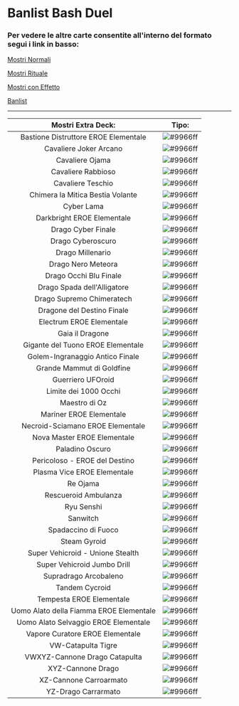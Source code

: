 # Banlist Bash Duel 
### Per vedere le altre carte consentite all'interno del formato segui i link in basso:


[Mostri Normali](/NormalMonsters/MostriNormali.md)

[Mostri Rituale](/RitualMonsters/MostriRituale.md)

[Mostri con Effetto](/EffectMonsters/MostriEffetto.md)

[Banlist](README.md)


---


|Mostri Extra Deck:                 |Tipo: |
|:---------------------------------:|:----:|
| Bastione Distruttore EROE Elementale    | ![#9966ff](https://placehold.co/15x15/9966ff/9966ff.png) |
| Cavaliere Joker Arcano                  | ![#9966ff](https://placehold.co/15x15/9966ff/9966ff.png) |
| Cavaliere Ojama                         | ![#9966ff](https://placehold.co/15x15/9966ff/9966ff.png) |
| Cavaliere Rabbioso                      | ![#9966ff](https://placehold.co/15x15/9966ff/9966ff.png) |
| Cavaliere Teschio                       | ![#9966ff](https://placehold.co/15x15/9966ff/9966ff.png) |
| Chimera la Mitica Bestia Volante        | ![#9966ff](https://placehold.co/15x15/9966ff/9966ff.png) |
| Cyber Lama                              | ![#9966ff](https://placehold.co/15x15/9966ff/9966ff.png) |
| Darkbright EROE Elementale              | ![#9966ff](https://placehold.co/15x15/9966ff/9966ff.png) |
| Drago Cyber Finale                      | ![#9966ff](https://placehold.co/15x15/9966ff/9966ff.png) |
| Drago Cyberoscuro                       | ![#9966ff](https://placehold.co/15x15/9966ff/9966ff.png) |
| Drago Millenario                        | ![#9966ff](https://placehold.co/15x15/9966ff/9966ff.png) |
| Drago Nero Meteora                      | ![#9966ff](https://placehold.co/15x15/9966ff/9966ff.png) |
| Drago Occhi Blu Finale                  | ![#9966ff](https://placehold.co/15x15/9966ff/9966ff.png) |
| Drago Spada dell'Alligatore             | ![#9966ff](https://placehold.co/15x15/9966ff/9966ff.png) |
| Drago Supremo Chimeratech               | ![#9966ff](https://placehold.co/15x15/9966ff/9966ff.png) |
| Dragone del Destino Finale              | ![#9966ff](https://placehold.co/15x15/9966ff/9966ff.png) |
| Electrum EROE Elementale                | ![#9966ff](https://placehold.co/15x15/9966ff/9966ff.png) |
| Gaia il Dragone                         | ![#9966ff](https://placehold.co/15x15/9966ff/9966ff.png) |
| Gigante del Tuono EROE Elementale       | ![#9966ff](https://placehold.co/15x15/9966ff/9966ff.png) |
| Golem-Ingranaggio Antico Finale         | ![#9966ff](https://placehold.co/15x15/9966ff/9966ff.png) |
| Grande Mammut di Goldfine               | ![#9966ff](https://placehold.co/15x15/9966ff/9966ff.png) |
| Guerriero UFOroid                       | ![#9966ff](https://placehold.co/15x15/9966ff/9966ff.png) |
| Limite dei 1000 Occhi                   | ![#9966ff](https://placehold.co/15x15/9966ff/9966ff.png) |
| Maestro di Oz                           | ![#9966ff](https://placehold.co/15x15/9966ff/9966ff.png) |
| Mariner EROE Elementale                 | ![#9966ff](https://placehold.co/15x15/9966ff/9966ff.png) |
| Necroid-Sciamano EROE Elementale        | ![#9966ff](https://placehold.co/15x15/9966ff/9966ff.png) |
| Nova Master EROE Elementale             | ![#9966ff](https://placehold.co/15x15/9966ff/9966ff.png) |
| Paladino Oscuro                         | ![#9966ff](https://placehold.co/15x15/9966ff/9966ff.png) |
| Pericoloso - EROE del Destino           | ![#9966ff](https://placehold.co/15x15/9966ff/9966ff.png) |
| Plasma Vice EROE Elementale             | ![#9966ff](https://placehold.co/15x15/9966ff/9966ff.png) |
| Re Ojama                                | ![#9966ff](https://placehold.co/15x15/9966ff/9966ff.png) |
| Rescueroid Ambulanza                    | ![#9966ff](https://placehold.co/15x15/9966ff/9966ff.png) |
| Ryu Senshi                              | ![#9966ff](https://placehold.co/15x15/9966ff/9966ff.png) |
| Sanwitch                                | ![#9966ff](https://placehold.co/15x15/9966ff/9966ff.png) |
| Spadaccino di Fuoco                     | ![#9966ff](https://placehold.co/15x15/9966ff/9966ff.png) |
| Steam Gyroid                            | ![#9966ff](https://placehold.co/15x15/9966ff/9966ff.png) |
| Super Vehicroid - Unione Stealth        | ![#9966ff](https://placehold.co/15x15/9966ff/9966ff.png) |
| Super Vehicroid Jumbo Drill             | ![#9966ff](https://placehold.co/15x15/9966ff/9966ff.png) |
| Supradrago Arcobaleno                   | ![#9966ff](https://placehold.co/15x15/9966ff/9966ff.png) |
| Tandem Cycroid                          | ![#9966ff](https://placehold.co/15x15/9966ff/9966ff.png) |
| Tempesta EROE Elementale                | ![#9966ff](https://placehold.co/15x15/9966ff/9966ff.png) |
| Uomo Alato della Fiamma EROE Elementale | ![#9966ff](https://placehold.co/15x15/9966ff/9966ff.png) |
| Uomo Alato Selvaggio EROE Elementale    | ![#9966ff](https://placehold.co/15x15/9966ff/9966ff.png) |
| Vapore Curatore EROE Elementale         | ![#9966ff](https://placehold.co/15x15/9966ff/9966ff.png) |
| VW-Catapulta Tigre                      | ![#9966ff](https://placehold.co/15x15/9966ff/9966ff.png) |
| VWXYZ-Cannone Drago Catapulta           | ![#9966ff](https://placehold.co/15x15/9966ff/9966ff.png) |
| XYZ-Cannone Drago                       | ![#9966ff](https://placehold.co/15x15/9966ff/9966ff.png) |
| XZ-Cannone Carroarmato                  | ![#9966ff](https://placehold.co/15x15/9966ff/9966ff.png) |
| YZ-Drago Carrarmato                     | ![#9966ff](https://placehold.co/15x15/9966ff/9966ff.png) |
